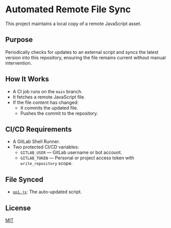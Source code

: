 # Automated Remote File Sync

This project maintains a local copy of a remote JavaScript asset.

## Purpose

Periodically checks for updates to an external script and syncs the latest version into this repository, ensuring the file remains current without manual intervention.

## How It Works

- A CI job runs on the `main` branch.
- It fetches a remote JavaScript file.
- If the file content has changed:
  - It commits the updated file.
  - Pushes the commit to the repository.

## CI/CD Requirements

- A GitLab Shell Runner.
- Two protected CI/CD variables:
  - `GITLAB_USER` — GitLab username or bot account.
  - `GITLAB_TOKEN` — Personal or project access token with `write_repository` scope.

## File Synced

- [`op1.js`](./op1.js): The auto-updated script.

## License

[MIT](./LICENSE)
